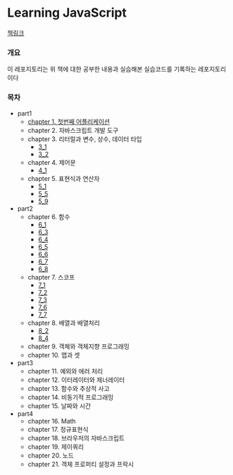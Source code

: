 # Learning JavaScript

[책링크](https://books.google.co.kr/books/about/%EB%9F%AC%EB%8B%9D_%EC%9E%90%EB%B0%94%EC%8A%A4%ED%81%AC%EB%A6%BD%ED%8A%B8.html?id=iAQrDwAAQBAJ&source=kp_book_description&redir_esc=y)

### 개요

이 레포지토리는 위 책에 대한 공부한 내용과 실습해본 실습코드를 기록하는 레포지토리이다

### 목차

- part1
  - [chapter 1. 첫번째 어플리케이션](https://github.com/1571min/LearningJavascript_summary/blob/master/chapter1/main.js)
  - chapter 2. 자바스크립트 개발 도구
  - chapter 3. 리터럴과 변수, 상수, 데이터 타입
    - [3_1](https://github.com/1571min/LearningJavascript_summary/blob/master/chapter3/chapter3_1.js)
    - [3_2](https://github.com/1571min/LearningJavascript_summary/blob/master/chapter3/chapter3_2object.js)
  - chapter 4. 제어문
    - [4_1](https://github.com/1571min/LearningJavascript_summary/blob/master/chapter4/chapter4_crowngame.js)
  - chapter 5. 표현식과 연산자
    - [5_1](https://github.com/1571min/LearningJavascript_summary/blob/master/chapter5/chapter5_1.js)
    - [5_5](https://github.com/1571min/LearningJavascript_summary/blob/master/chapter5/chapter5_5.js)
    - [5_9](https://github.com/1571min/LearningJavascript_summary/blob/master/chapter5/chapter5_9.js)
- part2
  - chapter 6. 함수
    - [6_1](https://github.com/1571min/LearningJavascript_summary/blob/master/chapter6/1.js)
    - [6_3](https://github.com/1571min/LearningJavascript_summary/blob/master/chapter6/3.js)
    - [6_4](https://github.com/1571min/LearningJavascript_summary/blob/master/chapter6/4.js)
    - [6_5](https://github.com/1571min/LearningJavascript_summary/blob/master/chapter6/5.js)
    - [6_6](https://github.com/1571min/LearningJavascript_summary/blob/master/chapter6/6.js)
    - [6_7](https://github.com/1571min/LearningJavascript_summary/blob/master/chapter6/7.js)
    - [6_8](https://github.com/1571min/LearningJavascript_summary/blob/master/chapter6/8.js)
  - chapter 7. 스코프
    - [7_1](https://github.com/1571min/LearningJavascript_summary/blob/master/chapter7/1.js)
    - [7_2](https://github.com/1571min/LearningJavascript_summary/blob/master/chapter7/2.js)
    - [7_3](https://github.com/1571min/LearningJavascript_summary/blob/master/chapter7/3.js)
    - [7_6](https://github.com/1571min/LearningJavascript_summary/blob/master/chapter7/6.js)
    - [7_7](https://github.com/1571min/LearningJavascript_summary/blob/master/chapter7/7.js)
  - chapter 8. 배열과 배열처리
    - [8_2](https://github.com/1571min/LearningJavascript_summary/blob/master/chapter8/2.js)
    - [8_4](https://github.com/1571min/LearningJavascript_summary/blob/master/chapter8/4.js)
  - chapter 9. 객체와 객체지향 프로그래밍
  - chapter 10. 맵과 셋
- part3
  - chapter 11. 예외와 에러 처리
  - chapter 12. 이터레이터와 제너레이터
  - chapter 13. 함수와 추상적 사고
  - chapter 14. 비동기적 프로그래밍
  - chapter 15. 날짜와 시간
- part4
  - chapter 16. Math
  - chapter 17. 정규표현식
  - chapter 18. 브라우저의 자바스크립트
  - chapter 19. 제이쿼리
  - chapter 20. 노드
  - chapter 21. 객체 프로퍼티 설정과 프락시
